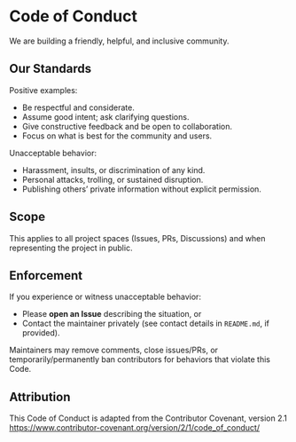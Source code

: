 # Code of Conduct

We are building a friendly, helpful, and inclusive community.

## Our Standards
Positive examples:
- Be respectful and considerate.
- Assume good intent; ask clarifying questions.
- Give constructive feedback and be open to collaboration.
- Focus on what is best for the community and users.

Unacceptable behavior:
- Harassment, insults, or discrimination of any kind.
- Personal attacks, trolling, or sustained disruption.
- Publishing others’ private information without explicit permission.

## Scope
This applies to all project spaces (Issues, PRs, Discussions) and when representing the project in public.

## Enforcement
If you experience or witness unacceptable behavior:
- Please **open an Issue** describing the situation, or
- Contact the maintainer privately (see contact details in `README.md`, if provided).

Maintainers may remove comments, close issues/PRs, or temporarily/permanently ban contributors for behaviors that violate this Code.

## Attribution
This Code of Conduct is adapted from the Contributor Covenant, version 2.1  
https://www.contributor-covenant.org/version/2/1/code_of_conduct/
